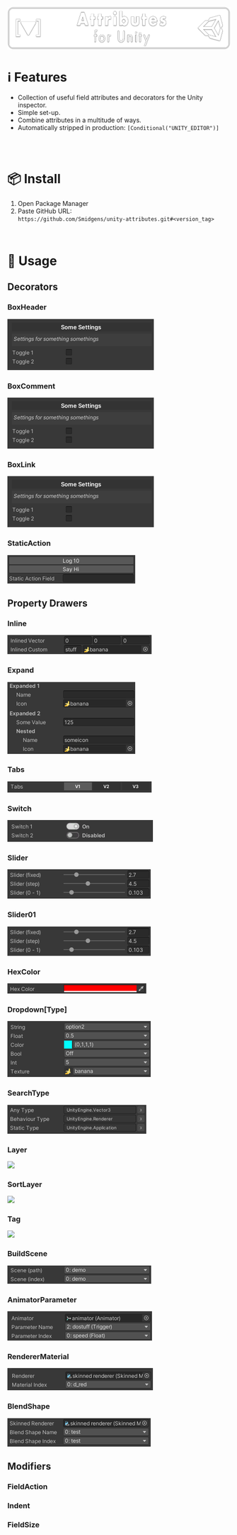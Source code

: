 ![](/.github/.banner.png?raw=true "")

<!--
snippets


<details>
  <summary>
    ⌨️ Code
  </summary>
  

</details>

-->


# ℹ️ Features

* Collection of useful field attributes and decorators for the Unity inspector.
* Simple set-up.
* Combine attributes in a multitude of ways.
* Automatically stripped in production: `[Conditional("UNITY_EDITOR")]`

<br/>

<br/>

# 📦 Install

1. Open Package Manager
2. Paste GitHub URL:\
`https://github.com/Smidgens/unity-attributes.git#<version_tag>`


<br/>

# 🚀 Usage

<!--======================================================-->
<!--#################### DECORATORS ######################-->
<!--======================================================-->

## Decorators

<!--======================================================-->
<!--######################################################-->
<!--======================================================-->

### BoxHeader

<img src="/.github/preview/decorators.png" />

<!--======================================================-->
<!--######################################################-->
<!--======================================================-->

### BoxComment

<img src="/.github/preview/decorators.png" />


<!--======================================================-->
<!--######################################################-->
<!--======================================================-->

### BoxLink

<img src="/.github/preview/decorators.png" />

<!--======================================================-->
<!--######################################################-->
<!--======================================================-->

### StaticAction

<img src="/.github/preview/staticaction.png" />


<!--======================================================-->
<!--###################### DRAWERS #######################-->
<!--======================================================-->

<br/>

## Property Drawers

<!--======================================================-->
<!--######################################################-->
<!--======================================================-->


### Inline

<img src="/.github/preview/inlined.png" />


<!--======================================================-->
<!--######################################################-->
<!--======================================================-->

### Expand

<img src="/.github/preview/expand.png" />


<!--======================================================-->
<!--######################################################-->
<!--======================================================-->


### Tabs

<img src="/.github/preview/tabs.png" />


<!--======================================================-->
<!--######################################################-->
<!--======================================================-->

### Switch

<img src="/.github/preview/switch.png" />


<!--======================================================-->
<!--######################################################-->
<!--======================================================-->

### Slider

<img src="/.github/preview/sliders.png" />


<!--======================================================-->
<!--######################################################-->
<!--======================================================-->

### Slider01

<img src="/.github/preview/sliders.png" />


<!--======================================================-->
<!--######################################################-->
<!--======================================================-->


### HexColor

<img src="/.github/preview/hexcolor.png" />

<!--======================================================-->
<!--######################################################-->
<!--======================================================-->

### Dropdown[Type]

<img src="/.github/preview/options.png" />

<!--======================================================-->
<!--######################################################-->
<!--======================================================-->


### SearchType

<img src="/.github/preview/assemblytype.png" />


<!--======================================================-->
<!--######################################################-->
<!--======================================================-->


### Layer

<img src="/.github/preview/layers.png" />


<!--======================================================-->
<!--######################################################-->
<!--======================================================-->


### SortLayer

<img src="/.github/preview/layers.png" />


<!--======================================================-->
<!--######################################################-->
<!--======================================================-->

### Tag

<img src="/.github/preview/layers.png" />


<!--======================================================-->
<!--######################################################-->
<!--======================================================-->

### BuildScene

<img src="/.github/preview/buildscene.png" />


<!--======================================================-->
<!--######################################################-->
<!--======================================================-->



### AnimatorParameter

<img src="/.github/preview/animatorparameter.png" />


<!--======================================================-->
<!--######################################################-->
<!--======================================================-->


### RendererMaterial

<img src="/.github/preview/renderermaterial.png" />


<!--======================================================-->
<!--######################################################-->
<!--======================================================-->

### BlendShape

<img src="/.github/preview/blendshape.png" />


<!--======================================================-->
<!--##################### MODIFIERS ######################-->
<!--======================================================-->

<br/>

## Modifiers

<!--======================================================-->
<!--######################################################-->
<!--======================================================-->

### FieldAction

<!--======================================================-->
<!--######################################################-->
<!--======================================================-->

### Indent

<!--======================================================-->
<!--######################################################-->
<!--======================================================-->

### FieldSize

<!--======================================================-->





